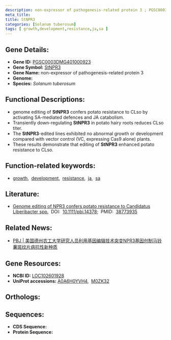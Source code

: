 ```yaml
---
description: non-expressor of pathogenesis-related protein 3 ; PGSC0003DMG401000923 ; Solanum tuberosum
meta_title:
title: StNPR3
categories: [Solanum tuberosum]
tags: [ growth,development,resistance,ja,sa ]
---
```


## Gene Details:
- **Gene ID:** [PGSC0003DMG401000923]()
- **Gene Symbol:** <u>StNPR3</u>
- **Gene Name:** non-expressor of pathogenesis-related protein 3
- **Genome:** 
- **Species:** *Solanum tuberosum*

## Functional Descriptions:
   - genome editing of **StNPR3** confers potato resistance to CLso by activating SA-mediated defences and JA catabolism.
   - Transiently down-regulating **StNPR3** in potato hairy roots reduces CLso titer.
   - The **StNPR3**-edited lines exhibited no abnormal growth or development compared with vector control (VC, expressing Cas9 alone) plants.
   - These results demonstrate that editing of **StNPR3** enhanced potato resistance to CLso.

## Function-related keywords:
   - [growth](/tags/growth/),&nbsp;&nbsp;[development](/tags/development/),&nbsp;&nbsp;[resistance](/tags/resistance/),&nbsp;&nbsp;[ja](/tags/ja/),&nbsp;&nbsp;[sa](/tags/sa/)

## Literature:
   - [Genome editing of NPR3 confers potato resistance to Candidatus Liberibacter spp.](https://www.doi.org/10.1111/pbi.14378)&nbsp;&nbsp;DOI:&nbsp;&nbsp;[10.1111/pbi.14378](https://www.doi.org/10.1111/pbi.14378);&nbsp;&nbsp;PMID:&nbsp;&nbsp;[38773935](https://pubmed.ncbi.nlm.nih.gov/38773935/)

## Related News:
   - [PBJ | 美国德州农工大学研究人员利用基因编辑技术突变NPR3基因创制马铃薯斑纹片病抗性新种质](https://mp.weixin.qq.com/s?__biz=Mzg3MDEwNDEyMg==&mid=2247568254&idx=1&sn=1096fae80e318015c66a3e3e24936c8f&chksm=cf7a2d522ef976d40f5720ff34ed3d73b6e434015cbc1fb626162202603f005a6ead4e305e6f&scene=27#wechat_redirect)

## Gene Resources:
- **NCBI ID:**  [LOC102601928](https://www.ncbi.nlm.nih.gov/search/all/?term=LOC102601928)
- **UniProt accessions:**  [A0A6H0YVH4](https://www.uniprot.org/uniprotkb/A0A6H0YVH4/entry),&nbsp;&nbsp;[M0ZK32](https://www.uniprot.org/uniprotkb/M0ZK32/entry)

## Orthologs:

## Sequences:
- **CDS Sequence:**
- **Protein Sequence:**
